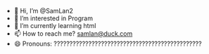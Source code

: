 - 👋 Hi, I’m @SamLan2
- 👀 I’m interested in Program
- 🌱 I’m currently learning html
- 📫 How to reach me? samlan@duck.com
- 😄 Pronouns: ???????????????????????????????????????????????

<!---
SamLan2/SamLan2 is a ✨ special ✨ repository because its `README.md` (this file) appears on your GitHub profile.
You can click the Preview link to take a look at your changes.
--->
